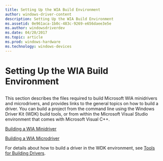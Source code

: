 ```yaml
---
title: Setting Up the WIA Build Environment
author: windows-driver-content
description: Setting Up the WIA Build Environment
ms.assetid: 0e961aca-1b0c-483c-9269-e656daee3e5e
ms.author: windowsdriverdev
ms.date: 04/20/2017
ms.topic: article
ms.prod: windows-hardware
ms.technology: windows-devices
---
```


# Setting Up the WIA Build Environment


## <a href="" id="ddk-setting-up-the-wia-build-environment-si"></a>


This section describes the files required to build Microsoft WIA minidrivers and microdrivers, and provides links to the general topics on how to build a driver. You can build a project from the command line using the Windows Driver Kit (WDK) build tools, or from within the Microsoft Visual Studio environment that comes with Microsoft Visual C++.

[Building a WIA Minidriver](building-a-wia-minidriver.md)

[Building a WIA Microdriver](building-a-wia-microdriver.md)

For details about how to build a driver in the WDK environment, see [Tools for Building Drivers](https://msdn.microsoft.com/library/windows/hardware/ff552950).

 

 




